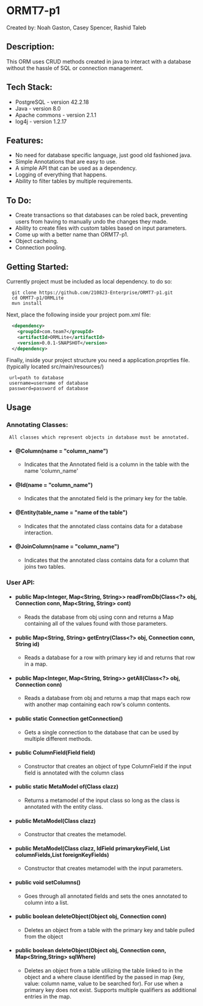 # ORMT7-p1
Created by: Noah Gaston, Casey Spencer, Rashid Taleb

## Description:
  This ORM uses CRUD methods created in java to interact with a database without the hassle of SQL or connection management.
## Tech Stack:
  * PostgreSQL - version 42.2.18  
  * Java - version 8.0  
  * Apache commons - version 2.1.1  
  * log4j - version 1.2.17
## Features:
  * No need for database specific language, just good old fashioned java.
  * Simple Annotations that are easy to use.
  * A simple API that can be used as a dependency.
  * Logging of everything that happens.
  * Ability to filter tables by multiple requirements.
## To Do:
  * Create transactions so that databases can be roled back, preventing users from having to manually undo the changes they made.
  * Ability to create files with custom tables based on input parameters.
  * Come up with a better name than ORMT7-p1.
  * Object cacheing.
  * Connection pooling.
## Getting Started:
Currently project must be included as local dependency. to do so:
```shell
  git clone https://github.com/210823-Enterprise/ORMT7-p1.git
  cd ORMT7-p1/ORMLite
  mvn install
```
Next, place the following inside your project pom.xml file:
```XML
  <dependency>
    <groupId>com.team7</groupId>
    <artifactId>ORMLite</artifactId>
    <version>0.0.1-SNAPSHOT</version>
  </dependency>

```
Finally, inside your project structure you need a application.proprties file. 
 (typically located src/main/resources/)
 ``` 
  url=path to database
  username=username of database
  password=password of database  
  ```
## Usage
  ### Annotating Classes:
     All classes which represent objects in database must be annotated.
   - #### @Column(name = "column_name")  
      - Indicates that the Annotated field is a column in the table with the name 'column_name'  
   - #### @Id(name = "column_name") 
      - Indicates that the annotated field is the primary key for the table.
   - #### @Entity(table_name = "name of the table")
      - Indicates that the annotated class contains data for a database interaction.
   - #### @JoinColumn(name = "column_name")
      - Indicates that the annotated class contains data for a column that joins two tables.
  ### User API:
   - #### public Map<Integer, Map<String, String>> readFromDb(Class<?> obj, Connection conn, Map<String, String> cont)
      - Reads the database from obj using conn and returns a Map containing all of the values found with those parameters.
   - #### public Map<String, String> getEntry(Class<?> obj, Connection conn, String id)
      - Reads a database for a row with primary key id and returns that row in a map.
   - #### public Map<Integer, Map<String, String>> getAll(Class<?> obj, Connection conn)
      - Reads a database from obj and returns a map that maps each row with another map containing each row's column contents.
   - #### public static Connection getConnection()
      - Gets a single connection to the database that can be used by multiple different methods.
   - #### public ColumnField(Field field)
      - Constructor that creates an object of type ColumnField if the input field is annotated with the column class
   - #### public static <T> MetaModel<T> of(Class<T> clazz)
      - Returns a metamodel of the input class so long as the class is annotated with the entity class.
   - #### public MetaModel(Class<T> clazz)
      - Constructor that creates the metamodel.
   - #### public MetaModel(Class<T> clazz, IdField primarykeyField, List<ColumnField> columnFields,List<ForeignKeyField> foreignKeyFields) 
      - Constructor that creates metamodel with the input parameters.
   - #### public void setColumns()
      - Goes through all annotated fields and sets the ones annotated to column into a list.
   - #### public boolean deleteObject(Object obj, Connection conn)
      - Deletes an object from a table with the primary key and table pulled from the object
   - #### public boolean deleteObject(Object obj, Connection conn, Map<String,String> sqlWhere)
      - Deletes an object from a table utilizing the table linked to in the object and a where clause identified by the passed in map (key, value: column name, value to be searched for). For use when a primary key does not exist. Supports multiple qualifiers as additional entries in the map.

